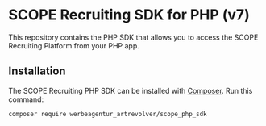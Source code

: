 # SCOPE Recruiting SDK for PHP (v7)

This repository contains the PHP SDK that allows you to access the SCOPE Recruiting Platform from your PHP app.

## Installation

The SCOPE Recruiting PHP SDK can be installed with [Composer](https://getcomposer.org/). Run this command:

```sh
composer require werbeagentur_artrevolver/scope_php_sdk
```

